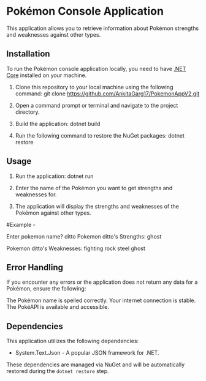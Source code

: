 
# Pokémon Console Application

This application allows you to retrieve information about Pokémon strengths and weaknesses against other types.

## Installation

To run the Pokémon console application locally, you need to have [.NET Core](https://dotnet.microsoft.com/download) installed on your machine.

1. Clone this repository to your local machine using the following command: git clone https://github.com/AnkitaGarg17/PokemonAppV2.git

2. Open a command prompt or terminal and navigate to the project directory.

3. Build the application: dotnet build

4. Run the following command to restore the NuGet packages: dotnet restore

## Usage

1. Run the application: dotnet run
   
2. Enter the name of the Pokémon you want to get strengths and weaknesses for.

3. The application will display the strengths and weaknesses of the Pokémon against other types.

 #Example -
 
Enter pokemon name?
ditto
Pokemon ditto's Strengths:
ghost

Pokemon ditto's Weaknesses:
fighting
rock
steel
ghost

## Error Handling
If you encounter any errors or the application does not return any data for a Pokémon, ensure the following:

The Pokémon name is spelled correctly.
Your internet connection is stable.
The PokéAPI is available and accessible.

## Dependencies

This application utilizes the following dependencies:
- System.Text.Json - A popular JSON framework for .NET.

These dependencies are managed via NuGet and will be automatically restored during the `dotnet restore` step.

